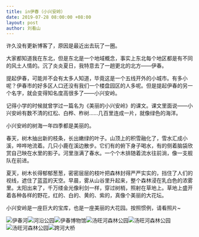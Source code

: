 ```yaml
---
title: in伊春（小兴安岭）
date: 2019-07-28 08:00:00 +08:00
layout: post
author: 刘看山
---
```


许久没有更新博客了，原因是最近出去玩了一圈。

大家都知道我在东北，但是东北是一个地域概念，事实上东北每个地区都是有不同的风土人情的。沉了炎炎夏日，我特意去了一趟更北的北方——伊春。

提起伊春，可能并不会有太多人知道，毕竟这是一个五线开外的小城市。有多小呢？伊春市的好多区人口还没有我们一个楼盘园区的人多呢。但是提起伊春的另一个名字，就会变得知名度高很多了——小兴安岭。

记得小学的时候就曾学过一篇名为《美丽的小兴安岭》的课文。课文里面说——小兴安岭有数不清的红松、白桦、柞树……几百里连成一片，就像绿色的海洋。

小兴安岭的树海一年四季都是美丽的。

春天，树木抽出新的枝条，长出嫩绿的叶子。山顶上的积雪融化了，雪水汇成小溪，哗哗地流着。几只小鹿在溪边散步。它们有的俯下身子喝水，有的侧着脑袋欣赏自己映在水里的影子。河里涨满了春水。一个个木排随着流水往前淌，像一支舰队在前进。

夏天，树木长得郁郁葱葱，密密层层的枝叶把森林封得严严实实的，挡住了人们的视线，遮住了蓝蓝的天空。早晨，雾从山谷里升起来，整个森林浸在乳白色的浓雾里。太阳出来了，千万缕金光像利剑一样，穿过树梢，照射在草地上。草地上盛开着各种各样的野花，红的、白的、黄的、紫的，真像个美丽的大花坛。

小兴安岭是一座巨大的宝库，也是一座美丽的大花园。按照惯例，请看照片~

![伊春河][1]![河沿公园][2]![伊春博物馆][3]![汤旺河森林公园][4]![汤旺河森林公园][5]![汤旺河森林公园][6]![跨河大桥][7]


  [1]: https://china.s3.bitiful.net/album/20190728-1.jpg
  [2]: https://china.s3.bitiful.net/album/20190728-2.jpg
  [3]: https://china.s3.bitiful.net/album/20190728-3.jpg
  [4]: https://china.s3.bitiful.net/album/20190728-4.jpg
  [5]: https://china.s3.bitiful.net/album/20190728-5.jpg
  [6]: https://china.s3.bitiful.net/album/20190728-6.jpg
  [7]: https://china.s3.bitiful.net/album/20190728-7.jpg
